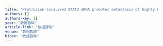 ```yaml
---
title: "Protrusion-localized STAT3 mRNA promotes metastasis of highly metastatic hepatocellular carcinoma cells in vitro"
authors: []
authors-key: []
year: "数据暂缺"
article-link: "数据暂缺"
venue: "数据暂缺"
bibex: "数据暂缺"
---
```


